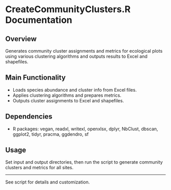 # CreateCommunityClusters.R Documentation

## Overview
Generates community cluster assignments and metrics for ecological plots using various clustering algorithms and outputs results to Excel and shapefiles.

## Main Functionality
- Loads species abundance and cluster info from Excel files.
- Applies clustering algorithms and prepares metrics.
- Outputs cluster assignments to Excel and shapefiles.

## Dependencies
- R packages: vegan, readxl, writexl, openxlsx, dplyr, NbClust, dbscan, ggplot2, tidyr, pracma, ggdendro, sf

## Usage
Set input and output directories, then run the script to generate community clusters and metrics for all sites.

---
See script for details and customization.